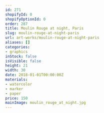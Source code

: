 ```yaml
---
id: 271
shopifyId: 0
shopifyOptionId: 0
order: 287
title: Moulin Rouge at night, Paris
slug: moulin-rouge-at-night-paris
url: art-works/moulin-rouge-at-night-paris
aliases: []
categories:
- graphics
inStock: false
isVisible: false
height: 21
width: 30
date: 2018-01-01T00:00:00Z
materials:
- watercolor
- marker
- paper
price: 150
mainImage: moulin_rouge_at_night.jpg
---
```

